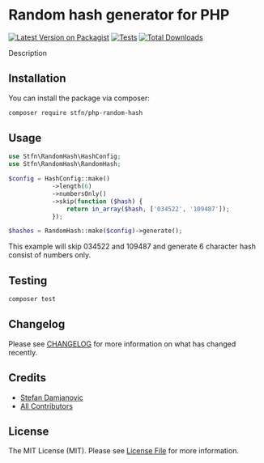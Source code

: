 # Random hash generator for PHP

[![Latest Version on Packagist](https://img.shields.io/packagist/v/stfn/php-random-hash.svg?style=flat-square)](https://packagist.org/packages/stfn/random-hash)
[![Tests](https://img.shields.io/github/actions/workflow/status/stfn/php-random-hash/run-tests.yml?branch=main&label=tests&style=flat-square)](https://github.com/stfn/random-hash/actions/workflows/run-tests.yml)
[![Total Downloads](https://img.shields.io/packagist/dt/stfn/php-random-hash.svg?style=flat-square)](https://packagist.org/packages/stfn/random-hash)

Description

## Installation

You can install the package via composer:

```bash
composer require stfn/php-random-hash
```

## Usage

```php
use Stfn\RandomHash\HashConfig;
use Stfn\RandomHash\RandomHash;

$config = HashConfig::make()
            ->length(6)
            ->numbersOnly()
            ->skip(function ($hash) {
                return in_array($hash, ['034522', '109487']);
            });

$hashes = RandomHash::make($config)->generate();
```

This example will skip 034522 and 109487 and generate 6 character hash consist of numbers only.

## Testing

```bash
composer test
```

## Changelog

Please see [CHANGELOG](CHANGELOG.md) for more information on what has changed recently.

## Credits

- [Stefan Damjanovic](https://github.com/stfndamjanovic)
- [All Contributors](../../contributors)

## License

The MIT License (MIT). Please see [License File](LICENSE.md) for more information.
